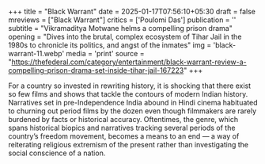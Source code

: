 +++
title = "Black Warrant"
date = 2025-01-17T07:56:10+05:30
draft = false
mreviews = ["Black Warrant"]
critics = ['Poulomi Das']
publication = ''
subtitle = "Vikramaditya Motwane helms a compelling prison drama"
opening = "Dives into the brutal, complex ecosystem of Tihar Jail in the 1980s to chronicle its politics, and angst of the inmates"
img = 'black-warrant-11.webp'
media = 'print'
source = "https://thefederal.com/category/entertainment/black-warrant-review-a-compelling-prison-drama-set-inside-tihar-jail-167223"
+++

For a country so invested in rewriting history, it is shocking that there exist so few films and shows that tackle the contours of modern Indian history. Narratives set in pre-Independence India abound in Hindi cinema habituated to churning out period films by the dozen even though filmmakers are rarely burdened by facts or historical accuracy. Oftentimes, the genre, which spans historical biopics and narratives tracking several periods of the country’s freedom movement, becomes a means to an end — a way of reiterating religious extremism of the present rather than investigating the social conscience of a nation.
